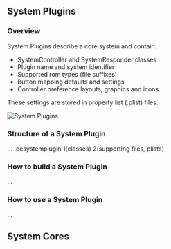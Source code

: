 ## System Plugins

### Overview
System Plugins describe a core system and contain:

* SystemController and SystemResponder classes
* Plugin name and system identifier
* Supported rom types (file suffixes)
* Button mapping defaults and settings
* Controller preference layouts, graphics and icons.

These settings are stored in property list (.plist) files.

![System Plugins](http://i.imgur.com/vISr5.png)

### Structure of a System Plugin
...
.oesystemplugin
1(classes)
2(supporting files, plists)

### How to build a System Plugin
...

### How to use a System Plugin
...


## System Cores